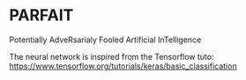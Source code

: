 # PARFAIT
Potentially AdveRsarialy Fooled Artificial InTelligence


The neural network is inspired from the Tensorflow tuto: https://www.tensorflow.org/tutorials/keras/basic_classification